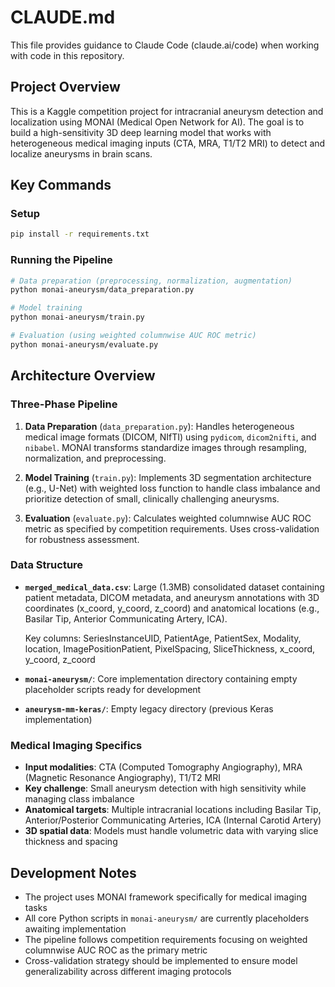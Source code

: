 # CLAUDE.md

This file provides guidance to Claude Code (claude.ai/code) when working with code in this repository.

## Project Overview

This is a Kaggle competition project for intracranial aneurysm detection and localization using MONAI (Medical Open Network for AI). The goal is to build a high-sensitivity 3D deep learning model that works with heterogeneous medical imaging inputs (CTA, MRA, T1/T2 MRI) to detect and localize aneurysms in brain scans.

## Key Commands

### Setup
```bash
pip install -r requirements.txt
```

### Running the Pipeline
```bash
# Data preparation (preprocessing, normalization, augmentation)
python monai-aneurysm/data_preparation.py

# Model training
python monai-aneurysm/train.py

# Evaluation (using weighted columnwise AUC ROC metric)
python monai-aneurysm/evaluate.py
```

## Architecture Overview

### Three-Phase Pipeline
1. **Data Preparation** (`data_preparation.py`): Handles heterogeneous medical image formats (DICOM, NIfTI) using `pydicom`, `dicom2nifti`, and `nibabel`. MONAI transforms standardize images through resampling, normalization, and preprocessing.

2. **Model Training** (`train.py`): Implements 3D segmentation architecture (e.g., U-Net) with weighted loss function to handle class imbalance and prioritize detection of small, clinically challenging aneurysms.

3. **Evaluation** (`evaluate.py`): Calculates weighted columnwise AUC ROC metric as specified by competition requirements. Uses cross-validation for robustness assessment.

### Data Structure
- **`merged_medical_data.csv`**: Large (1.3MB) consolidated dataset containing patient metadata, DICOM metadata, and aneurysm annotations with 3D coordinates (x_coord, y_coord, z_coord) and anatomical locations (e.g., Basilar Tip, Anterior Communicating Artery, ICA).

  Key columns: SeriesInstanceUID, PatientAge, PatientSex, Modality, location, ImagePositionPatient, PixelSpacing, SliceThickness, x_coord, y_coord, z_coord

- **`monai-aneurysm/`**: Core implementation directory containing empty placeholder scripts ready for development

- **`aneurysm-mm-keras/`**: Empty legacy directory (previous Keras implementation)

### Medical Imaging Specifics
- **Input modalities**: CTA (Computed Tomography Angiography), MRA (Magnetic Resonance Angiography), T1/T2 MRI
- **Key challenge**: Small aneurysm detection with high sensitivity while managing class imbalance
- **Anatomical targets**: Multiple intracranial locations including Basilar Tip, Anterior/Posterior Communicating Arteries, ICA (Internal Carotid Artery)
- **3D spatial data**: Models must handle volumetric data with varying slice thickness and spacing

## Development Notes

- The project uses MONAI framework specifically for medical imaging tasks
- All core Python scripts in `monai-aneurysm/` are currently placeholders awaiting implementation
- The pipeline follows competition requirements focusing on weighted columnwise AUC ROC as the primary metric
- Cross-validation strategy should be implemented to ensure model generalizability across different imaging protocols
